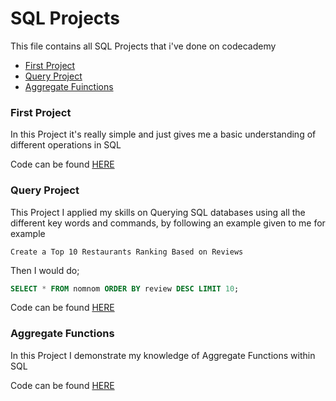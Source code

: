 # SQL Projects

This file contains all SQL Projects that i've done on codecademy

- [First Project](#first-project)
- [Query Project](#query-project)
- [Aggregate Fuinctions](#aggregate-functions)

### First Project

In this Project it's really simple and just gives me a basic understanding of different operations in SQL

Code can be found [HERE](https://github.com/KodeyThomas/BackendDev/tree/master/08-SQL/Projects/firstProject.sqlite)

### Query Project

This Project I applied my skills on Querying SQL databases using all the different key words and commands, by following an example given to me for example

```UTF-8
Create a Top 10 Restaurants Ranking Based on Reviews
```

Then I would do;

```sql
SELECT * FROM nomnom ORDER BY review DESC LIMIT 10;
```

Code can be found [HERE](https://github.com/KodeyThomas/BackendDev/tree/master/08-SQL/Projects/queryProject.sqlite)

### Aggregate Functions 

In this Project I demonstrate my knowledge of Aggregate Functions within SQL

Code can be found [HERE](https://github.com/KodeyThomas/BackendDev/tree/master/08-SQL/Projects/aggregateFunctions.sqlite)